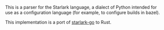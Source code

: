 This is a parser for the Starlark language, a dialect of Python 
intended for use as a configuration language (for example, to
configure builds in bazel).

This implementation is a port of
[starlark-go](https://github.com/google/starlark-go) to Rust.
